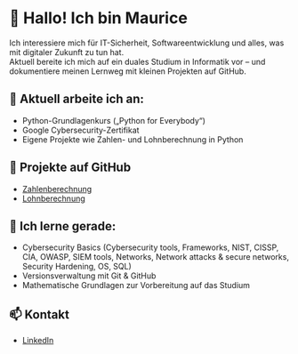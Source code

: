 # 👋 Hallo! Ich bin Maurice

Ich interessiere mich für IT-Sicherheit, Softwareentwicklung und alles, was mit digitaler Zukunft zu tun hat.  
Aktuell bereite ich mich auf ein duales Studium in Informatik vor – und dokumentiere meinen Lernweg mit kleinen Projekten auf GitHub.

## 🔧 Aktuell arbeite ich an:
- Python-Grundlagenkurs („Python for Everybody“)
- Google Cybersecurity-Zertifikat
- Eigene Projekte wie Zahlen- und Lohnberechnung in Python

## 📁 Projekte auf GitHub
- [Zahlenberechnung](https://github.com/mauricezilian/zahlenberechnung)
- [Lohnberechnung](https://github.com/mauricezilian/lohnberechnung)

## 🌱 Ich lerne gerade:
- Cybersecurity Basics (Cybersecurity tools, Frameworks, NIST, CISSP, CIA, OWASP, SIEM tools, Networks, Network attacks & secure networks, Security Hardening, OS, SQL)
- Versionsverwaltung mit Git & GitHub
- Mathematische Grundlagen zur Vorbereitung auf das Studium

## 📫 Kontakt
- [LinkedIn](https://linkedin.com/in/mauricezilian)
